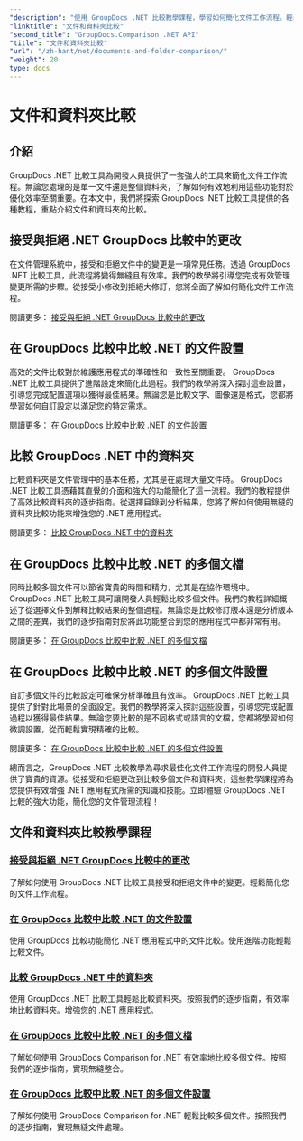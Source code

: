 ```yaml
---
"description": "使用 GroupDocs .NET 比較教學課程，學習如何簡化文件工作流程。輕鬆接受、拒絕更改以及比較文件和資料夾。"
"linktitle": "文件和資料夾比較"
"second_title": "GroupDocs.Comparison .NET API"
"title": "文件和資料夾比較"
"url": "/zh-hant/net/documents-and-folder-comparison/"
"weight": 20
type: docs
---
```

# 文件和資料夾比較

## 介紹

GroupDocs .NET 比較工具為開發人員提供了一套強大的工具來簡化文件工作流程。無論您處理的是單一文件還是整個資料夾，了解如何有效地利用這些功能對於優化效率至關重要。在本文中，我們將探索 GroupDocs .NET 比較工具提供的各種教程，重點介紹文件和資料夾的比較。

## 接受與拒絕 .NET GroupDocs 比較中的更改

在文件管理系統中，接受和拒絕文件中的變更是一項常見任務。透過 GroupDocs .NET 比較工具，此流程將變得無縫且有效率。我們的教學將引導您完成有效管理變更所需的步驟。從接受小修改到拒絕大修訂，您將全面了解如何簡化文件工作流程。

閱讀更多： [接受與拒絕 .NET GroupDocs 比較中的更改](./accept-reject-changes-dotnet/)

## 在 GroupDocs 比較中比較 .NET 的文件設置

高效的文件比較對於維護應用程式的準確性和一致性至關重要。 GroupDocs .NET 比較工具提供了進階設定來簡化此過程。我們的教學將深入探討這些設置，引導您完成配置選項以獲得最佳結果。無論您是比較文字、圖像還是格式，您都將學習如何自訂設定以滿足您的特定需求。

閱讀更多： [在 GroupDocs 比較中比較 .NET 的文件設置](./compare-documents-settings-dotnet/)

## 比較 GroupDocs .NET 中的資料夾

比較資料夾是文件管理中的基本任務，尤其是在處理大量文件時。 GroupDocs .NET 比較工具憑藉其直覺的介面和強大的功能簡化了這一流程。我們的教程提供了高效比較資料夾的逐步指南。從選擇目錄到分析結果，您將了解如何使用無縫的資料夾比較功能來增強您的 .NET 應用程式。

閱讀更多： [比較 GroupDocs .NET 中的資料夾](./compare-folders-dotnet/)

## 在 GroupDocs 比較中比較 .NET 的多個文檔

同時比較多個文件可以節省寶貴的時間和精力，尤其是在協作環境中。 GroupDocs .NET 比較工具可讓開發人員輕鬆比較多個文件。我們的教程詳細概述了從選擇文件到解釋比較結果的整個過程。無論您是比較修訂版本還是分析版本之間的差異，我們的逐步指南對於將此功能整合到您的應用程式中都非常有用。

閱讀更多： [在 GroupDocs 比較中比較 .NET 的多個文檔](./compare-multiple-documents-dotnet/)

## 在 GroupDocs 比較中比較 .NET 的多個文件設置

自訂多個文件的比較設定可確保分析準確且有效率。 GroupDocs .NET 比較工具提供了針對此場景的全面設定。我們的教學將深入探討這些設置，引導您完成配置過程以獲得最佳結果。無論您要比較的是不同格式或語言的文檔，您都將學習如何微調設置，從而輕鬆實現精確的比較。

閱讀更多： [在 GroupDocs 比較中比較 .NET 的多個文件設置](./compare-multiple-documents-settings-dotnet/)

總而言之，GroupDocs .NET 比較教學為尋求最佳化文件工作流程的開發人員提供了寶貴的資源。從接受和拒絕更改到比較多個文件和資料夾，這些教學課程將為您提供有效增強 .NET 應用程式所需的知識和技能。立即體驗 GroupDocs .NET 比較的強大功能，簡化您的文件管理流程！
## 文件和資料夾比較教學課程
### [接受與拒絕 .NET GroupDocs 比較中的更改](./accept-reject-changes-dotnet/)
了解如何使用 GroupDocs .NET 比較工具接受和拒絕文件中的變更。輕鬆簡化您的文件工作流程。
### [在 GroupDocs 比較中比較 .NET 的文件設置](./compare-documents-settings-dotnet/)
使用 GroupDocs 比較功能簡化 .NET 應用程式中的文件比較。使用進階功能輕鬆比較文件。
### [比較 GroupDocs .NET 中的資料夾](./compare-folders-dotnet/)
使用 GroupDocs .NET 比較工具輕鬆比較資料夾。按照我們的逐步指南，有效率地比較資料夾。增強您的 .NET 應用程式。
### [在 GroupDocs 比較中比較 .NET 的多個文檔](./compare-multiple-documents-dotnet/)
了解如何使用 GroupDocs Comparison for .NET 有效率地比較多個文件。按照我們的逐步指南，實現無縫整合。
### [在 GroupDocs 比較中比較 .NET 的多個文件設置](./compare-multiple-documents-settings-dotnet/)
了解如何使用 GroupDocs Comparison for .NET 輕鬆比較多個文件。按照我們的逐步指南，實現無縫文件處理。